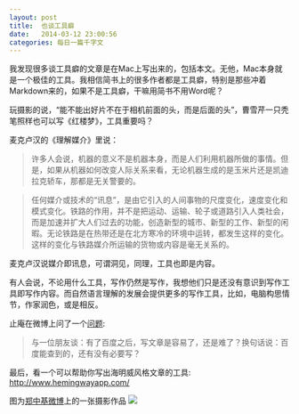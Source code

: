 ```yaml
---
layout: post
title:  也谈工具癖
date:   2014-03-12 23:00:56
categories: 每日一篇千字文 
---
```


我发现很多谈工具癖的文章是在Mac上写出来的，包括本文。无他，Mac本身就是一个极佳的工具。我相信简书上的很多作者都是工具癖，特别是那些冲着Markdown来的，如果不是工具癖，干嘛用简书不用Word呢？

玩摄影的说，“能不能出好片不在于相机前面的头，而是后面的头”，曹雪芹一只秃笔照样也可以写《红楼梦》，工具重要吗？

麦克卢汉的《理解媒介》里说：
>许多人会说，机器的意义不是机器本身，而是人们利用机器所做的事情。但是，如果从机器如何改变人际关系来看，无论机器生成的是玉米片还是凯迪拉克轿车，那都是无关警要的。

>任何媒介或技术的“讯息”，是由它引入的人间事物的尺度变化，速度变化和模式变化。铁路的作用，并不是把运动、运输、轮子或道路引入人类社会，而是加速并扩大人们过去的功能，创造新型的城市、新型的工作、新型的闲暇。无论铁路是在热带还是在北方寒冷的环境中运转，都发生这样的变化。这样的变化与铁路媒介所运输的货物或内容是毫无关系的。

麦克卢汉说媒介即讯息，可谓洞见，同理，工具也即是内容。

有人会说，不论用什么工具，写作仍然是写作，我想他们只是还没有意识到写作工具即写作内容。而自然语言理解的发展会提供更多的写作工具，比如，电脑构思情节，作家润色，或是相反。

止庵在微博上问了一个[问题](http://weibo.com/1229587265/AA3j058P2):
>与一位朋友谈：有了百度之后，写文章是容易了，还是难了？换句话说：百度能查到的，还有没有必要写？

最后，看一个可以帮助你写出海明威风格文章的工具:
http://www.hemingwayapp.com/

图为[郑中基微博](http://weibo.com/1729985405/wr0tgat59m)上的一张摄影作品
![](http://ww2.sinaimg.cn/bmiddle/671d7b7djw6dbpegjnap9j.jpg)

